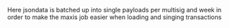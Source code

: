 Here jsondata is batched up into single payloads per multisig and week in order to make the maxis job easier 
when loading and singing transactions
